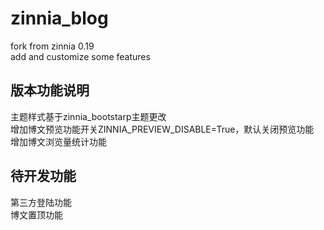 # zinnia_blog
fork from zinnia 0.19 <br>
add and customize some features
## 版本功能说明
主题样式基于zinnia_bootstarp主题更改<br>
增加博文预览功能开关ZINNIA_PREVIEW_DISABLE=True，默认关闭预览功能<br>
增加博文浏览量统计功能<br>


## 待开发功能
第三方登陆功能<br>
博文置顶功能<br>



